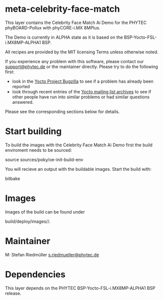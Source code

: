 meta-celebrity-face-match
================================================================================

This layer contains the Celebrity Face Match Ai Demo for the PHYTEC
phyBOARD-Pollux with phyCORE-i.MX 8MPlus.

The Demo is currently in ALPHA state as it is based on the
BSP-Yocto-FSL-i.MX8MP-ALPHA1 BSP.

All recipes are provided by the MIT licensing Terms unless otherwise noted.

If you experience any problem with this software, please contact our
<support@phytec.de> or the maintainer directly.
Please try to do the following first:

* look in the
  [Yocto Project Bugzilla](http://bugzilla.yoctoproject.org/)
  to see if a problem has already been reported
* look through recent entries of the
  [Yocto mailing list archives](https://lists.yoctoproject.org/pipermail/yocto/)
  to see if other people have run into similar
  problems or had similar questions answered.

Please see the corresponding sections below for details.

Start building
================================================================================
To build the images with the Celebrity Face Match Ai Demo first the build
enviroment needs to be sourced:

 source sources/poky/oe-init-build-env

You will recieve an output with the buildable images.
Start the build with:

 bitbake <image-name>


Images
================================================================================
Images of the build can be found under

 build/deploy/images/<machine>/.


Maintainer
==========

M:  Stefan Riedmüller <s.riedmueller@phytec.de>

Dependencies
============

This layer depends on the PHYTEC BSP-Yocto-FSL-i.MX8MP-ALPHA1 BSP release.
